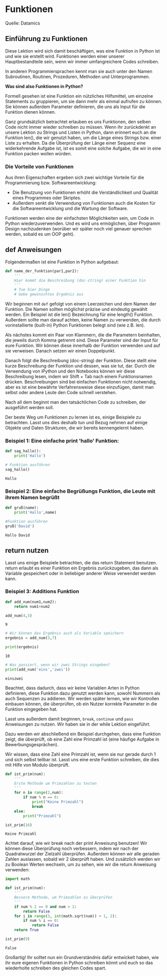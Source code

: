 # Funktionen

Quelle: Datamics

## Einführung zu Funktionen

Diese Lektion wird sich damit beschäftigen, was eine Funktion in Python ist und wie sie erstellt wird. Funktionen werden einer unserer Hauptbestandteile sein, wenn wir immer umfangreichere Codes schreiben. 

In anderen Programmiersprachen kennt man sie auch unter den Namen Subroutinen, Routinen, Prozeduren, Methoden und Unterprogrammen. 

<b>Was sind also Funktionen in Python?</b>

Formell gesehen ist eine Funktion ein nützliches Hilfsmittel, um einzelne Statements zu gruppieren, um sie dann mehr als einmal aufrufen zu können. Sie können außerdem Parameter definieren, die uns als Input für die Funktion dienen können.

Ganz grundsätzlich betrachtet erlauben es uns Funktionen, den selben Code nicht immer wieder schreiben zu müssen. Wenn ihr zurückdenkt an unsere Lektion zu Strings und Listen in Python, dann erinnert euch an die Funktion len(), die wir genutzt haben, um die Länge eines Strings bzw. einer Liste zu erhalten. Da die Überprüfung der Länge einer Sequenz eine widerkehrende Aufgabe ist, ist es somit eine solche Aufgabe, die wir in eine Funktion packen wollen würden.

### Die Vorteile von Funktionen

Aus ihren Eigenschaften ergeben sich zwei wichtige Vorteile für die Programmierung bzw. Softwareentwicklung:

* Die Benutzung von Funktionen erhöht die Verständlichkeit und Qualität eines Programmes oder Skriptes.
* Außerdem senkt die Verwendung von Funktionen auch die Kosten für die Softwareentwicklung und die Wartung der Software.

Funktionen werden eine der einfachsten Möglichkeiten sein, um Code in Python wiederzuverwenden. Und es wird uns ermöglichen, über Programm Design nachzudenken (worüber wir später noch viel genauer sprechen werden, sobald es um OOP geht).

## def Anweisungen

Folgendermaßen ist eine Funktion in Python aufgebaut:


```python
def name_der_funktion(par1,par2):
    '''
    Hier kommt die Beschreibung (doc-string) einer Funktion hin
    '''
    # Tue hier Dinge
    # Gebe gewünschtes Ergebnis aus
```

Wir beginnen mit `def` gefolgt von einem Leerzeichen und dem Namen der Funktion. Die Namen sollten möglichst präzise und eindeutig gewählt werden. Ein Beispiel ist die len() Bezeichnung für eine length() Funktion. Außerdem sollte man darauf achten, keine Namen zu verwenden, die durch vorinstallierte (built-in) Python Funktionen belegt sind (wie z.B. len).

Als nächstes kommt ein Paar von Klammern, die die Parametern beinhalten, die jeweils durch Komma getrennt sind. Diese Parameter sind der Input für eure Funktion. Wir können diese innerhalb der Funktion verwenden und auf sie verweisen. Danach setzen wir einen Doppelpunkt.

Danach folgt die Beschreibung (doc-string) der Funktion. Diese stellt eine kurze Beschreibung der Funktion und dessen, was sie tut, dar. Durch die Verwendung von iPython und den Notebooks können wir diese Beschreibung lesen, indem wir Shift + Tab nach einem Funktionsnamen drücken. Beschreibungen sind bei einfachen Funktionen nicht notwendig, aber es ist eine bewährte Verfahrensweise diese einzufügen, damit man selbst oder andere Leute den Code schnell verstehen.

Nach all dem beginnt man den tatsächlichen Code zu schreiben, der ausgeführt werden soll.

Der beste Weg um Funktionen zu lernen ist es, einige Beispiele zu betrachten. Lasst uns dies deshalb tun und Bezug nehmen auf einige Objekte und Daten Strukturen, die wir bereits kennengelernt haben.

### Beispiel 1: Eine einfache print 'hallo' Funktion:


```python
def sag_hallo():
    print('Hallo')
```


```python
# Funktion ausführen
sag_hallo()
```

    Hallo


### Beispiel 2: Eine einfache Begrüßungs Funktion, die Leute mit ihrem Namen begrüßt


```python
def gruß(name):
    print('Hallo',name)
```


```python
#Funktion ausführen
gruß('David')
```

    Hallo David


## return nutzen

Lasst uns einige Beispiele betrachten, die das return Statement benutzen. return erlaubt es einer Funktion ein Ergebnis zurückzugeben, das dann als Variable gespeichert oder in beliebiger anderer Weise verwendet werden kann.

### Beispiel 3: Additions Funktion


```python
def add_num(num1,num2):
    return num1+num2
```


```python
add_num(4,5)
```




    9




```python
# Wir können das Ergebnis auch als Variable speichern
ergebnis = add_num(3,7)
```


```python
print(ergebnis)
```

    10



```python
# Was passiert, wenn wir zwei Strings eingeben?
print(add_num('eins','zwei'))
```

    einszwei


Beachtet, dass dadurch, dass wir keine Variablen Arten in Python definieren, diese Funktion dazu genutzt werden kann, sowohl Nummern als auch Sequenzen zu addieren. Wir werden später lernen, wie wir Kontrollen einbauen können, die überprüfen, ob ein Nutzer korrekte Parameter in die Funktion eingegeben hat. 

Lasst uns außerdem damit beginnen, `break`, `continue` und `pass` Anweisungen zu nutzen. Wir haben sie in der while Lektion eingeführt.

Dazu werden wir abschließend ein Beispiel durchgehen, dass eine Funktion zeigt, die überprüft, ob eine Zahl eine Primzahl ist (eine häufige Aufgabe in Bewerbungsgesprächen).

Wir wissen, dass eine Zahl eine Primzahl ist, wenn sie nur gerade durch 1 und sich selbst teilbar ist. Lasst uns eine erste Funktion schreiben, die dies mit Hilfe von Modulo überprüft.


```python
def ist_prim(num):
    '''
    Erste Methode um Primzahlen zu testen
    '''
    for n in range(2,num):
        if num % n == 0:
            print("Keine Primzahl")
            break
    else:
        print("Primzahl")
```


```python
ist_prim(16)
```

    Keine Primzahl


Achtet darauf, wie wir break nach der print Anweisung benutzen! Wir können diese Überprüfung noch verbessern, indem wir nach der Quadratwurzel der Zielzahl überprüfen. Außerdem können wir alle geraden Zahlen auslassen, sobald wir 2 überprüft haben. Und zusätzlich werden wir zu Boolean Werten wechseln, um zu sehen, wie wir die return Anweisung verwenden:


```python
import math

def ist_prim(num):
    '''
    Bessere Methode, um Primzahlen zu überprüfen
    '''
    if num % 2 == 0 and num > 2:
        return False
    for i in range(3, int(math.sqrt(num)) + 1, 2):
        if num % i == 0:
            return False
    return True
```


```python
ist_prim(9)
```




    False



Großartig! Ihr solltet nun ein Grundverständnis dafür entwickelt haben, wie ihr eure eigenen Funktionen in Python schreiben könnt und  euch so das wiederholte schreiben des gleichen Codes spart.
